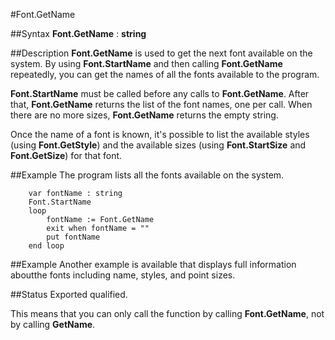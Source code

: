 
#Font.GetName

##Syntax
**Font.GetName** : **string**


##Description
**Font.GetName** is used to get the next font available on the system. By using **Font.StartName** and then calling **Font.GetName** repeatedly, you can get the names of all the fonts available to the program.

**Font.StartName** must be called before any calls to **Font.GetName**. After that, **Font.GetName** returns the list of the font names, one per call. When there are no more sizes, **Font.GetName** returns the empty string.

Once the name of a font is known, it's possible to list the available styles (using **Font.GetStyle**) and the available sizes (using **Font.StartSize** and **Font.GetSize**) for that font.


##Example
The program lists all the fonts available on the system.



        var fontName : string
        Font.StartName
        loop
            fontName := Font.GetName
            exit when fontName = ""
            put fontName
        end loop
##Example
Another example is available that displays full information aboutthe fonts including name, styles, and point sizes.




##Status
Exported qualified.

This means that you can only call the function by calling **Font.GetName**, not by calling **GetName**.

